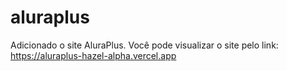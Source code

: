 # aluraplus
Adicionado o site AluraPlus.
Você pode visualizar o site pelo link: https://aluraplus-hazel-alpha.vercel.app
